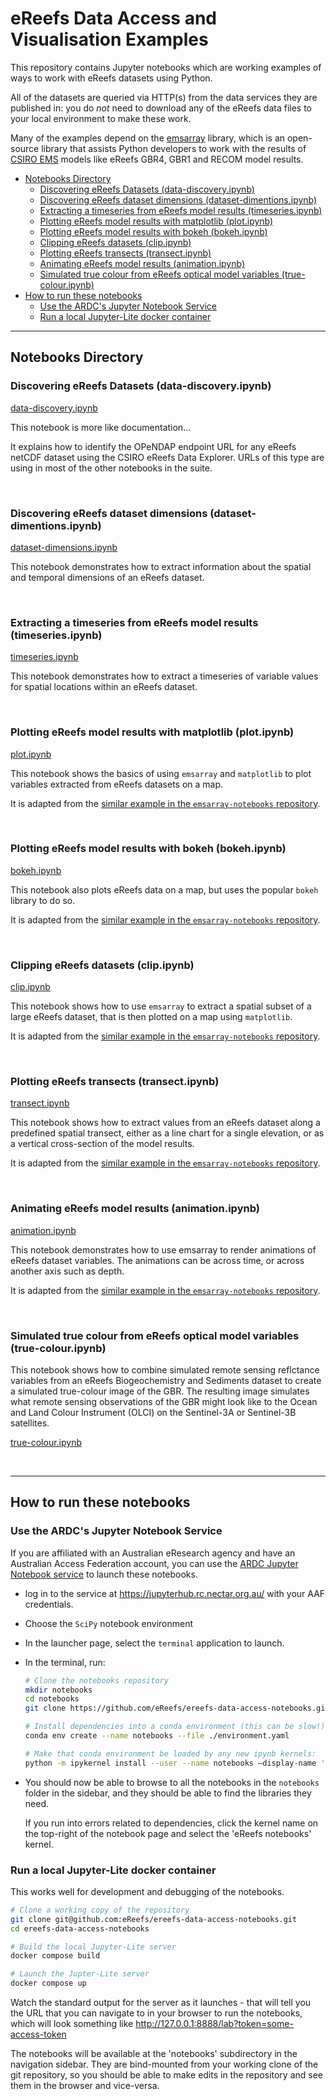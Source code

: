 # eReefs Data Access and Visualisation Examples

This repository contains Jupyter notebooks which are working examples
of ways to work with eReefs datasets using Python.

All of the datasets are queried via HTTP(s) from the data services
they are published in:  you do *not* need to download any of the eReefs
data files to your local environment to make these work.

Many of the examples depend on the [emsarray](https://emsarray.readthedocs.io/) library, which is an open-source library that assists Python developers to work with the results of [CSIRO EMS](https://github.com/csiro-coasts/ems/) models like eReefs GBR4, GBR1 and RECOM model results.

- [Notebooks Directory](#notebooks-directory)
  - [Discovering eReefs Datasets (data-discovery.ipynb)](#discovering-ereefs-datasets-data-discoveryipynb)
  - [Discovering eReefs dataset dimensions (dataset-dimentions.ipynb)](#discovering-ereefs-dataset-dimensions-dataset-dimentionsipynb)
  - [Extracting a timeseries from eReefs model results (timeseries.ipynb)](#extracting-a-timeseries-from-ereefs-model-results-timeseriesipynb)
  - [Plotting eReefs model results with matplotlib (plot.ipynb)](#plotting-ereefs-model-results-with-matplotlib-plotipynb)
  - [Plotting eReefs model results with bokeh (bokeh.ipynb)](#plotting-ereefs-model-results-with-bokeh-bokehipynb)
  - [Clipping eReefs datasets (clip.ipynb)](#clipping-ereefs-datasets-clipipynb)
  - [Plotting eReefs transects (transect.ipynb)](#plotting-ereefs-transects-transectipynb)
  - [Animating eReefs model results (animation.ipynb)](#animating-ereefs-model-results-animationipynb)
  - [Simulated true colour from eReefs optical model variables (true-colour.ipynb)](#simulated-true-colour-from-ereefs-optical-model-variables-true-colouripynb)
- [How to run these notebooks](#how-to-run-these-notebooks)
  - [Use the ARDC's Jupyter Notebook Service](#use-the-ardcs-jupyter-notebook-service)
  - [Run a local Jupyter-Lite docker container](#run-a-local-jupyter-lite-docker-container)

---

## Notebooks Directory

### Discovering eReefs Datasets (data-discovery.ipynb)

[data-discovery.ipynb](./data-discovery.ipynb)

This notebook is more like documentation...

It explains how to identify the OPeNDAP endpoint URL for any eReefs netCDF dataset using the CSIRO eReefs Data Explorer.  URLs of this type are using in most of the other notebooks in the suite.

&nbsp;

### Discovering eReefs dataset dimensions (dataset-dimentions.ipynb)

[dataset-dimensions.ipynb](./dataset-dimensions.ipynb)

This notebook demonstrates how to extract information about the spatial and temporal dimensions of an eReefs dataset.

&nbsp;

### Extracting a timeseries from eReefs model results (timeseries.ipynb)

[timeseries.ipynb](./timeseries.ipynb)

This notebook demonstrates how to extract a timeseries of variable values for spatial locations within an eReefs dataset.

&nbsp;

### Plotting eReefs model results with matplotlib (plot.ipynb)

[plot.ipynb](./plot.ipynb)

This notebook shows the basics of using `emsarray` and `matplotlib` to plot variables extracted from eReefs datasets on a map.

It is adapted from the [similar example in the `emsarray-notebooks` repository](hhttps://github.com/csiro-coasts/emsarray-notebooks/blob/master/plot.ipynb).

&nbsp;

### Plotting eReefs model results with bokeh (bokeh.ipynb)

[bokeh.ipynb](./bokeh.ipynb)

This notebook also plots eReefs data on a map, but uses the popular `bokeh`
library to do so.

It is adapted from the [similar example in the `emsarray-notebooks` repository](hhttps://github.com/csiro-coasts/emsarray-notebooks/blob/master/bokeh.ipynb).

&nbsp;

### Clipping eReefs datasets (clip.ipynb)

[clip.ipynb](./clip.ipynb)

This notebook shows how to use `emsarray` to extract a spatial subset of a large eReefs dataset, that is then plotted on a map using `matplotlib`.

It is adapted from the [similar example in the `emsarray-notebooks` repository](hhttps://github.com/csiro-coasts/emsarray-notebooks/blob/master/clip.ipynb).

&nbsp;

### Plotting eReefs transects (transect.ipynb)

[transect.ipynb](./transect.ipynb)

This notebook shows how to extract values from an eReefs dataset along a predefined spatial transect, either as a line chart for a single elevation, or as a vertical cross-section of the model results.

It is adapted from the [similar example in the `emsarray-notebooks` repository](hhttps://github.com/csiro-coasts/emsarray-notebooks/blob/master/transect.ipynb).

&nbsp;

### Animating eReefs model results (animation.ipynb)

[animation.ipynb](./animation.ipynb)

This notebook demonstrates how to use emsarray to render animations of eReefs dataset variables. The animations can be across time, or across another axis such as depth.

It is adapted from the [similar example in the `emsarray-notebooks` repository](hhttps://github.com/csiro-coasts/emsarray-notebooks/blob/master/animation.ipynb).

&nbsp;

### Simulated true colour from eReefs optical model variables (true-colour.ipynb)

This notebook shows how to combine simulated remote sensing reflctance variables from an eReefs Biogeochemistry and Sediments dataset to create a simulated true-colour image of the GBR. The resulting image simulates what remote sensing observations of the GBR might look like to the Ocean and Land Colour Instrument (OLCI) on the Sentinel-3A or Sentinel-3B satellites.

[true-colour.ipynb](./true-colour.ipynb)

&nbsp;

---

## How to run these notebooks

### Use the ARDC's Jupyter Notebook Service

If you are affiliated with an Australian eResearch agency and have an
Australian Access Federation account, you can use the
[ARDC Jupyter Notebook service](https://ardc.edu.au/services/ardc-nectar-research-cloud/ardc-jupyter-notebook-service/)
to launch these notebooks.

- log in to the service at <https://jupyterhub.rc.nectar.org.au/> with your AAF credentials.
- Choose the `SciPy` notebook environment
- In the launcher page, select the `terminal` application to launch.
- In the terminal, run:

  ```bash
  # Clone the notebooks repository
  mkdir notebooks
  cd notebooks
  git clone https://github.com/eReefs/ereefs-data-access-notebooks.git .

  # Install dependencies into a conda environment (this can be slow!)
  conda env create --name notebooks --file ./environment.yaml

  # Make that conda environment be loaded by any new ipynb kernels:
  python -m ipykernel install --user --name notebooks –display-name 'eReefs notebooks'
  ```

- You should now be able to browse to all the notebooks in the `notebooks`
  folder in the sidebar, and they should be able to find the libraries they need.

  If you run into errors related to dependencies, click the kernel name on the
  top-right of the notebook page and select the 'eReefs notebooks' kernel.


### Run a local Jupyter-Lite docker container

This works well for development and debugging of the notebooks.

```bash
# Clone a working copy of the repository
git clone git@github.com:eReefs/ereefs-data-access-notebooks.git
cd ereefs-data-access-notebooks

# Build the local Jupyter-Lite server
docker compose build

# Launch the Jupter-Lite server
docker compose up
```

Watch the standard output for the server as it launches - that will
tell you the URL that you can navigate to in your browser to run the
notebooks, which will look something like
<http://127.0.0.1:8888/lab?token=some-access-token>

The notebooks will be available at the 'notebooks' subdirectory in the
navigation sidebar.  They are bind-mounted from your working clone
of the git repository, so you should be able to make edits in the repository
and see them in the browser and vice-versa.

&nbsp;
